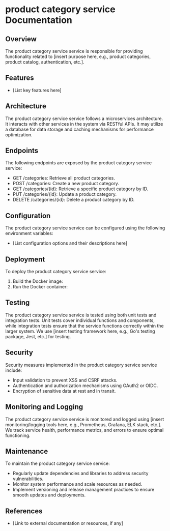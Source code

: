 # product category service Documentation

## Overview
The product category service service is responsible for providing functionality related to [insert purpose here, e.g., product categories, product catalog, authentication, etc.].

## Features
- [List key features here]

## Architecture
The product category service service follows a microservices architecture. It interacts with other services in the system via RESTful APIs. It may utilize a database for data storage and caching mechanisms for performance optimization.

## Endpoints
The following endpoints are exposed by the product category service service:
- GET /categories: Retrieve all product categories.
- POST /categories: Create a new product category.
- GET /categories/{id}: Retrieve a specific product category by ID.
- PUT /categories/{id}: Update a product category.
- DELETE /categories/{id}: Delete a product category by ID.

## Configuration
The product category service service can be configured using the following environment variables:
- [List configuration options and their descriptions here]

## Deployment
To deploy the product category service service:
1. Build the Docker image: 
2. Run the Docker container: 

## Testing
The product category service service is tested using both unit tests and integration tests. Unit tests cover individual functions and components, while integration tests ensure that the service functions correctly within the larger system. We use [insert testing framework here, e.g., Go's testing package, Jest, etc.] for testing.

## Security
Security measures implemented in the product category service service include:
- Input validation to prevent XSS and CSRF attacks.
- Authentication and authorization mechanisms using OAuth2 or OIDC.
- Encryption of sensitive data at rest and in transit.

## Monitoring and Logging
The product category service service is monitored and logged using [insert monitoring/logging tools here, e.g., Prometheus, Grafana, ELK stack, etc.]. We track service health, performance metrics, and errors to ensure optimal functioning.

## Maintenance
To maintain the product category service service:
- Regularly update dependencies and libraries to address security vulnerabilities.
- Monitor system performance and scale resources as needed.
- Implement versioning and release management practices to ensure smooth updates and deployments.

## References
- [Link to external documentation or resources, if any]

